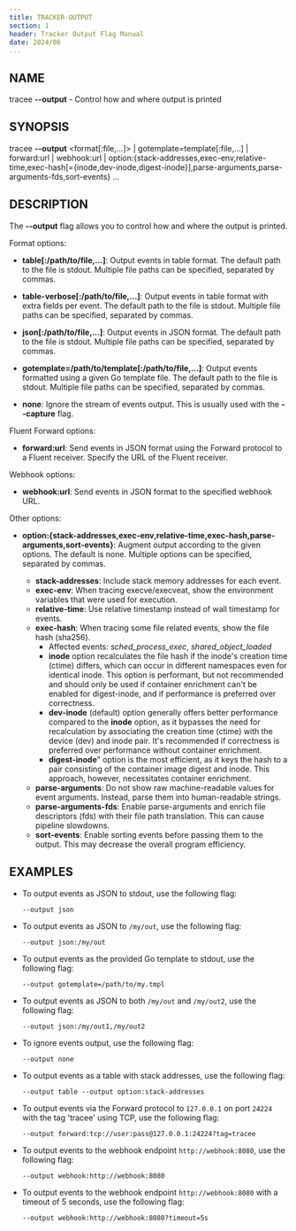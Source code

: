 ```yaml
---
title: TRACKER-OUTPUT
section: 1
header: Tracker Output Flag Manual
date: 2024/06
...
```


## NAME

tracee **\-\-output** - Control how and where output is printed

## SYNOPSIS

tracee **\-\-output** <format[:file,...]\> | gotemplate=template[:file,...] | forward:url | webhook:url | option:{stack-addresses,exec-env,relative-time,exec-hash[={inode,dev-inode,digest-inode}],parse-arguments,parse-arguments-fds,sort-events} ...


## DESCRIPTION

The **\-\-output** flag allows you to control how and where the output is printed.

Format options:

- **table[:/path/to/file,...]**: Output events in table format. The default path to the file is stdout. Multiple file paths can be specified, separated by commas.

- **table-verbose[:/path/to/file,...]**: Output events in table format with extra fields per event. The default path to the file is stdout. Multiple file paths can be specified, separated by commas.

- **json[:/path/to/file,...]**: Output events in JSON format. The default path to the file is stdout. Multiple file paths can be specified, separated by commas.

- **gotemplate=/path/to/template[:/path/to/file,...]**: Output events formatted using a given Go template file. The default path to the file is stdout. Multiple file paths can be specified, separated by commas.

- **none**: Ignore the stream of events output. This is usually used with the **\-\-capture** flag.

Fluent Forward options:

- **forward:url**: Send events in JSON format using the Forward protocol to a Fluent receiver. Specify the URL of the Fluent receiver.

Webhook options:

- **webhook:url**: Send events in JSON format to the specified webhook URL.

Other options:

- **option:{stack-addresses,exec-env,relative-time,exec-hash,parse-arguments,sort-events}**: Augment output according to the given options. The default is none. Multiple options can be specified, separated by commas.

  - **stack-addresses**: Include stack memory addresses for each event.
  - **exec-env**: When tracing execve/execveat, show the environment variables that were used for execution.
  - **relative-time**: Use relative timestamp instead of wall timestamp for events.
  - **exec-hash**: When tracing some file related events, show the file hash (sha256).
    - Affected events: *sched_process_exec*, *shared_object_loaded*
    - **inode** option recalculates the file hash if the inode's creation time (ctime) differs, which can occur in different namespaces even for identical inode. This option is performant, but not recommended and should only be used if container enrichment can't be enabled for digest-inode, and if performance is preferred over correctness.
    - **dev-inode** (default) option generally offers better performance compared to the **inode** option, as it bypasses the need for recalculation by associating the creation time (ctime) with the device (dev) and inode pair. It's recommended if correctness is preferred over performance without container enrichment.
    - **digest-inode**" option is the most efficient, as it keys the hash to a pair consisting of the container image digest and inode. This approach, however, necessitates container enrichment.
  - **parse-arguments**: Do not show raw machine-readable values for event arguments. Instead, parse them into human-readable strings.
  - **parse-arguments-fds**: Enable parse-arguments and enrich file descriptors (fds) with their file path translation. This can cause pipeline slowdowns.
  - **sort-events**: Enable sorting events before passing them to the output. This may decrease the overall program efficiency.

## EXAMPLES

- To output events as JSON to stdout, use the following flag:

  ```console
  --output json
  ```

- To output events as JSON to `/my/out`, use the following flag:

  ```console
  --output json:/my/out
  ```

- To output events as the provided Go template to stdout, use the following flag:

  ```console
  --output gotemplate=/path/to/my.tmpl
  ```

- To output events as JSON to both `/my/out` and `/my/out2`, use the following flag:

  ```console
  --output json:/my/out1,/my/out2
  ```

- To ignore events output, use the following flag:

  ```console
  --output none
  ```

- To output events as a table with stack addresses, use the following flag:

  ```console
  --output table --output option:stack-addresses
  ```

- To output events via the Forward protocol to `127.0.0.1` on port `24224` with the tag 'tracee' using TCP, use the following flag:

  ```console
  --output forward:tcp://user:pass@127.0.0.1:24224?tag=tracee
  ```

- To output events to the webhook endpoint `http://webhook:8080`, use the following flag:

  ```console
  --output webhook:http://webhook:8080
  ```

- To output events to the webhook endpoint `http://webhook:8080` with a timeout of 5 seconds, use the following flag:

  ```console
  --output webhook:http://webhook:8080?timeout=5s
  ```

